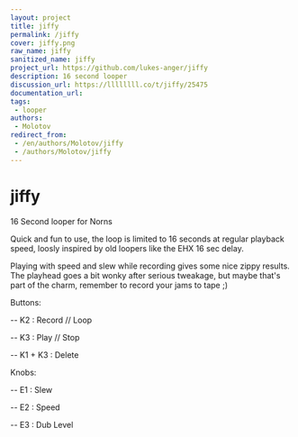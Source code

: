 ```yaml
---
layout: project
title: jiffy
permalink: /jiffy
cover: jiffy.png
raw_name: jiffy
sanitized_name: jiffy
project_url: https://github.com/lukes-anger/jiffy
description: 16 second looper
discussion_url: https://llllllll.co/t/jiffy/25475
documentation_url: 
tags:
 - looper
authors:
 - Molotov
redirect_from:
 - /en/authors/Molotov/jiffy
 - /authors/Molotov/jiffy
---
```

# jiffy
16 Second looper for Norns

Quick and fun to use, the loop is limited to 16 seconds at regular playback speed, loosly inspired by old loopers like the EHX 16 sec delay.

Playing with speed and slew while recording gives some nice zippy results. The playhead goes a bit wonky after serious tweakage, but maybe that's part of the charm, remember to record your jams to tape ;)

Buttons:

-- K2      : Record // Loop

-- K3      : Play // Stop

-- K1 + K3 : Delete

Knobs:

-- E1      : Slew

-- E2      : Speed

-- E3      : Dub Level
